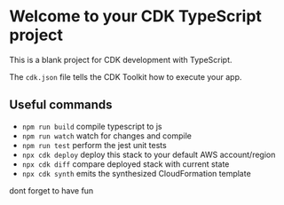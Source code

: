 # Welcome to your CDK TypeScript project

This is a blank project for CDK development with TypeScript.

The `cdk.json` file tells the CDK Toolkit how to execute your app.

## Useful commands


* `npm run build`   compile typescript to js
* `npm run watch`   watch for changes and compile
* `npm run test`    perform the jest unit tests
* `npx cdk deploy`  deploy this stack to your default AWS account/region
* `npx cdk diff`    compare deployed stack with current state
* `npx cdk synth`   emits the synthesized CloudFormation template


dont forget to have fun
